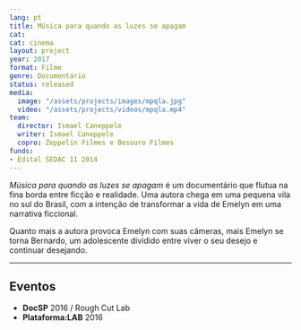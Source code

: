 ```yaml
---
lang: pt
title: Música para quando as luzes se apagam
cat:
cat: cinema
layout: project
year: 2017
format: Filme
genre: Documentário
status: released
media:
  image: "/assets/projects/images/mpqla.jpg"
  video: "/assets/projects/videos/mpqla.mp4"
team:
  director: Ismael Caneppele
  writer: Ismael Caneppele
  copro: Zeppelin Filmes e Besouro Filmes
funds:
- Edital SEDAC 11 2014
---
```


_Música para quando as luzes se apagam_ é um documentário que flutua na fina borda entre ficção e realidade. Uma autora chega em uma pequena vila no sul do Brasil, com a intenção de transformar a vida de Emelyn em uma narrativa ficcional.

Quanto mais a autora provoca Emelyn com suas câmeras, mais Emelyn se torna Bernardo, um adolescente dividido entre viver o seu desejo e continuar desejando.

---

## Eventos

* **DocSP** 2016 / Rough Cut Lab
* **Plataforma:LAB** 2016

